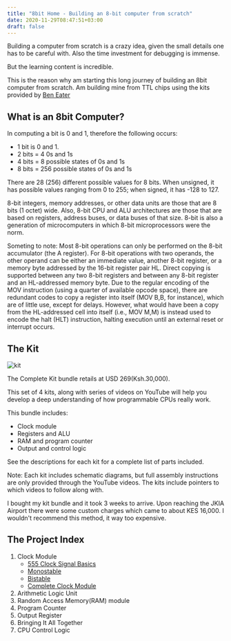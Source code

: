 ```yaml
---
title: "8bit Home - Building an 8-bit computer from scratch"
date: 2020-11-29T08:47:51+03:00
draft: false
---
```

Building a computer from scratch is a crazy idea, given the small details
one has to be careful with. Also the time investment for debugging is immense.

But the learning content is incredible.

This is the reason why am starting this long journey of building an 8bit computer
from scratch. Am building mine from TTL chips using the kits provided by
[Ben Eater](https://eater.net/8bit)

## What is an 8bit Computer?

In computing a bit is 0 and 1, therefore the following occurs:

* 1 bit is 0 and 1.
* 2 bits = 4 0s and 1s
* 4 bits = 8 possible states of 0s and 1s
* 8 bits = 256 possible states of 0s and 1s

There are 28 (256) different possible values for 8 bits. When unsigned, it has possible values ranging from 0 to 255; when signed, it has -128 to 127. 

8-bit integers, memory addresses, or other data units are those that are 8 bits (1 octet) wide. Also, 8-bit CPU and ALU architectures are those that are based on registers, address buses, or data buses of that size. 8-bit is also a generation of microcomputers in which 8-bit microprocessors were the norm.


Someting to note: Most 8-bit operations can only be performed on the 8-bit accumulator (the A register). For 8-bit operations with two operands, the other operand can be either an immediate value, another 8-bit register, or a memory byte addressed by the 16-bit register pair HL. Direct copying is supported between any two 8-bit registers and between any 8-bit register and an HL-addressed memory byte. Due to the regular encoding of the MOV instruction (using a quarter of available opcode space), there are redundant codes to copy a register into itself (MOV B,B, for instance), which are of little use, except for delays. However, what would have been a copy from the HL-addressed cell into itself (i.e., MOV M,M) is instead used to encode the halt (HLT) instruction, halting execution until an external reset or interrupt occurs. 

## The Kit

![kit](https://cdn.shopify.com/s/files/1/0089/0647/3536/products/computer-hero-42_550x825.png?v=1544158524)

The Complete Kit bundle retails at USD 269(Ksh.30,000).

This set of 4 kits, along with series of videos on YouTube will help you develop a deep understanding of how programmable CPUs really work.

This bundle includes:

* Clock module
* Registers and ALU
* RAM and program counter
* Output and control logic

See the descriptions for each kit for a complete list of parts included.

Note: Each kit includes schematic diagrams, but full assembly instructions are only provided through the YouTube videos. The kits include pointers to which videos to follow along with.

I bought my kit bundle and it took 3 weeks to arrive. Upon reaching the JKIA Airport there were some custom charges which came to about KES 16,000. I wouldn't recommend
this method, it way too expensive. 

## The Project Index

 1. Clock Module
    * [555 Clock Signal Basics](https://www.githuka.com/posts/555/) 
    * [Monostable](https://www.githuka.com/posts/monostable/)
    * [Bistable](https://www.githuka.com/posts/bistable/)
    * [Complete Clock Module](https://www.githuka.com/posts/clock/)
 2. Arithmetic Logic Unit
 3. Random Access Memory(RAM) module
 4. Program Counter
 5. Output Register
 6. Bringing It All Together
 7. CPU Control Logic

